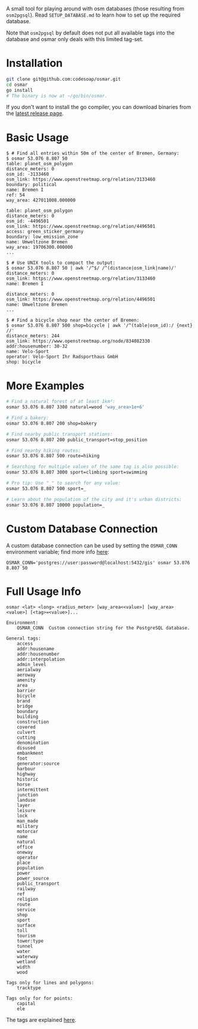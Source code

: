 A small tool for playing around with osm databases (those resulting
from `osm2pgsql`). Read `SETUP_DATABASE.md` to learn how to set up the
required database.

Note that `osm2pgsql` by default does not put all available tags into
the database and osmar only deals with this limited tag-set.

# Installation
```bash
git clone git@github.com:codesoap/osmar.git
cd osmar
go install
# The binary is now at ~/go/bin/osmar.
```

If you don't want to install the go compiler, you can download binaries
from the
[latest release page](https://github.com/codesoap/osmar/releases/tag/v2.0.0).

# Basic Usage
```console
$ # Find all entries within 50m of the center of Bremen, Germany:
$ osmar 53.076 8.807 50
table: planet_osm_polygon
distance_meters: 0
osm_id: -3133460
osm_link: https://www.openstreetmap.org/relation/3133460
boundary: political
name: Bremen I
ref: 54
way_area: 427011008.000000

table: planet_osm_polygon
distance_meters: 0
osm_id: -4496501
osm_link: https://www.openstreetmap.org/relation/4496501
access: green_sticker_germany
boundary: low_emission_zone
name: Umweltzone Bremen
way_area: 19706300.000000
...

$ # Use UNIX tools to compact the output:
$ osmar 53.076 8.807 50 | awk '/^$/ /^(distance|osm_link|name)/'
distance_meters: 0
osm_link: https://www.openstreetmap.org/relation/3133460
name: Bremen I

distance_meters: 0
osm_link: https://www.openstreetmap.org/relation/4496501
name: Umweltzone Bremen
...

$ # Find a bicycle shop near the center of Bremen:
$ osmar 53.076 8.807 500 shop=bicycle | awk '/^(table|osm_id):/ {next} //'
distance_meters: 244
osm_link: https://www.openstreetmap.org/node/834082330
addr:housenumber: 30-32
name: Velo-Sport
operator: Velo-Sport Ihr Radsporthaus GmbH
shop: bicycle
```

# More Examples
```bash
# Find a natural forest of at least 1km²:
osmar 53.076 8.807 3300 natural=wood 'way_area>1e+6'

# Find a bakery:
osmar 53.076 8.807 200 shop=bakery

# Find nearby public transport stations:
osmar 53.076 8.807 200 public_transport=stop_position

# Find nearby hiking routes:
osmar 53.076 8.807 500 route=hiking

# Searching for multiple values of the same tag is also possible:
osmar 53.076 8.807 3000 sport=climbing sport=swimming

# Pro tip: Use "_" to search for any value:
osmar 53.076 8.807 500 sport=_

# Learn about the population of the city and it's urban districts:
osmar 53.076 8.807 10000 population=_
```

# Custom Database Connection
A custom database connection can be used by setting
the `OSMAR_CONN` environment variable; find more info
[here](https://www.postgresql.org/docs/current/libpq-connect.html#LIBPQ-CONNSTRING):

```console
OSMAR_CONN='postgres://user:password@localhost:5432/gis' osmar 53.076 8.807 50
```

# Full Usage Info
```
osmar <lat> <long> <radius_meter> [way_area<<value>] [way_area><value>] [<tag>=<value>]...

Environment:
	OSMAR_CONN  Custom connection string for the PostgreSQL database.

General tags:
	access
	addr:housename
	addr:housenumber
	addr:interpolation
	admin_level
	aerialway
	aeroway
	amenity
	area
	barrier
	bicycle
	brand
	bridge
	boundary
	building
	construction
	covered
	culvert
	cutting
	denomination
	disused
	embankment
	foot
	generator:source
	harbour
	highway
	historic
	horse
	intermittent
	junction
	landuse
	layer
	leisure
	lock
	man_made
	military
	motorcar
	name
	natural
	office
	oneway
	operator
	place
	population
	power
	power_source
	public_transport
	railway
	ref
	religion
	route
	service
	shop
	sport
	surface
	toll
	tourism
	tower:type
	tunnel
	water
	waterway
	wetland
	width
	wood

Tags only for lines and polygons:
	tracktype

Tags only for for points:
	capital
	ele
```

The tags are explained
[here](https://wiki.openstreetmap.org/wiki/Map_Features).
